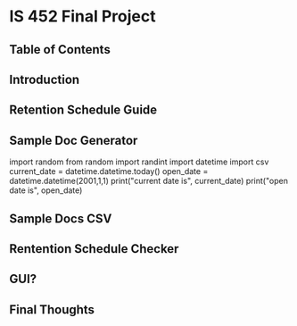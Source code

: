 # IS 452 Final Project 

## Table of Contents

## Introduction 

## Retention Schedule Guide 

## Sample Doc Generator 
import random
from random import randint
import datetime
import csv
current_date = datetime.datetime.today()
open_date = datetime.datetime(2001,1,1)
print("current date is", current_date)
print("open date is", open_date)

## Sample Docs CSV 

## Rentention Schedule Checker 

## GUI? 

## Final Thoughts
